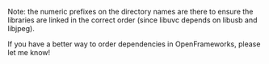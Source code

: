 Note: the numeric prefixes on the directory names are there to ensure the libraries are
linked in the correct order (since libuvc depends on libusb and libjpeg).

If you have a better way to order dependencies in OpenFrameworks, please let me know!
